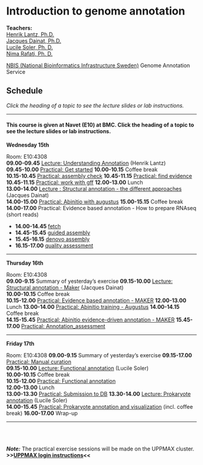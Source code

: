 # Introduction to genome annotation

**Teachers:**  
[Henrik Lantz, Ph.D.](https://nbis.se/about/staff/henrik-lantz/)  
[Jacques Dainat, Ph.D.](http://nbis.se/about/staff/jacques-dainat/)  
[Lucile Soler, Ph. D.](http://nbis.se/about/staff/lucile-soler/)  
[Nima Rafati, Ph. D.]()  

[NBIS (National Bioinformatics Infrastructure Sweden)](https://nbis.se)
Genome Annotation Service   
  

## Schedule

*Click the heading of a topic to see the lecture slides or lab instructions.*

<hr>

#### This course is given at Navet (E10) at BMC. Click the heading of a topic to see the lecture slides or lab instructions.

**Wednesday 15th** 

Room: E10:4308  
**09.00-09.45** [Lecture: Understanding Annotation](lectures/) (Henrik Lantz)  
**09.45-10.00** [Practical: Get started](labs/get_started)
**10.00-10.15** Coffee break  
**10.15-10.45** [Practical: assembly check](labs/assembly_check) 
**10.45-11.15** [Practical: find evidence](labs/find_all_evidence) 
**10.45-11.15** [Practical: work with gff](labs/gff) 
**12.00-13.00** Lunch  
**13.00-14.00** [Lecture : Structural annotation - the different approaches](lectures/)  (Jacques Dainat)  
**14.00-15.00** [Practical: Abinitio with augustus](labs/augustus)
**15.00-15.15** Coffee break  
**14.00-17.00** Practical: Evidence based annotation - How to prepare RNAseq (short reads)  
   *   **14.00-14.45** [fetch](labs/rnaseq_fetch)
   *   **14.45-15.45** [guided assembly](labs/rnaseq_guided_assembly)  
   *   **15.45-16.15** [denovo assembly](labs/rnaseq_denovo_assembly)  
   *   **16.15-17.00** [quality assessment ](labs/rnaseq_assembly_assessment)  
<hr>

**Thursday 16th**  

Room: E10:4308  
**09.00-9.15** Summary of yesterday’s exercise 
**09.15-10.00** [Lecture: Structural annotation - Maker](slides/) (Jacques Dainat)  
**10.00-10.15** Coffee break  
**10.15-12.00** [Practical: Evidence based annotation - MAKER](labs/maker_evidence)
**12.00-13.00** Lunch
**13.00-14.00** [Practical: Abinitio training - Augustus](labs/augustus_training)
**14.00-14.15** Coffee break  
**14.15-15.45** [Practical: Abinitio evidence-driven annotation - MAKER](labs/maker_abinitio_evidence_driven) 
**15.45-17.00** [Practical: Annotation_assessment](labs/annotation_assessment)

<hr>

**Friday 17th**  

Room: E10:4308 
**09.00-9.15** Summary of yesterday’s exercise 
**09.15-17.00** [Practical: Manual curation](labs/manual_curation)  
**09.15-10.00** [Lecture: Functional annotation](slides/) (Lucile Soler)  
**10.00-10.15** Coffee break  
**10.15-12.00** [Practical: Functional annotation](labs/functional_annotation)  
**12.00-13.00** Lunch  
**13.00-13.30** [Practical: Submission to DB](labs/submission) 
**13.30-14.00** [Lecture: Prokaryote annotation](slides/) (Lucile Soler)  
**14.00-15.45** [Practical: Prokaryote annotation and visualization](labs/prokaryote_annotation) (incl. coffee break)
**16.00-17.00** Wrap-up  

<hr>

<br/>
<br/>

***Note:***
The practical exercise sessions will be made on the UPPMAX cluster. **>>[UPPMAX login instructions](uppmax_login)<<**
